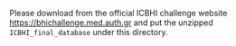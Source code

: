 Please download from the official ICBHI challenge website https://bhichallenge.med.auth.gr and put the unzipped `ICBHI_final_database` under this directory.